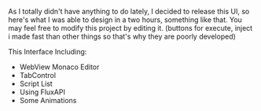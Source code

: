 As I totally didn't have anything to do lately, I decided to release this UI, so here's what I was able to design in a two hours, something like that. You may feel free to modify this project by editing it.
(buttons for execute, inject i made fast than other things so that's why they are poorly developed)

This Interface Including:
- WebView Monaco Editor
- TabControl
- Script List 
- Using FluxAPI
- Some Animations
